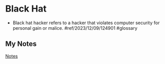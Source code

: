 # Black Hat
- Black hat hacker refers to a hacker that violates computer security for personal gain or malice. #ref/2023/12/09/124901 #glossary 
## My Notes
[Notes](mynotes/black-hat-notes.md)
